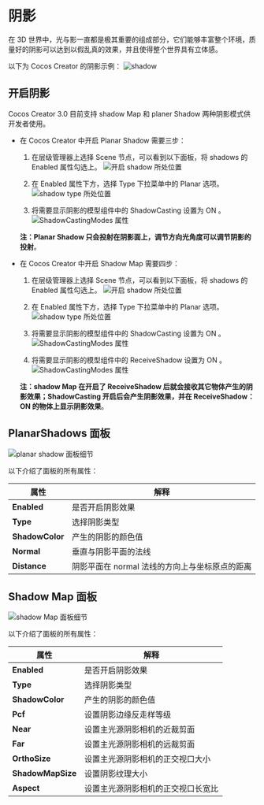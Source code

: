 # 阴影

在 3D 世界中，光与影一直都是极其重要的组成部分，它们能够丰富整个环境，质量好的阴影可以达到以假乱真的效果，并且使得整个世界具有立体感。

以下为 Cocos Creator 的阴影示例：
![shadow](shadow/shadowExample.png)

## 开启阴影

Cocos Creator 3.0 目前支持 shadow Map 和 planer Shadow 两种阴影模式供开发者使用。

* 在 Cocos Creator 中开启 Planar Shadow 需要三步：

    1. 在层级管理器上选择 Scene 节点，可以看到以下面板，将 shadows 的 Enabled 属性勾选上。
![开启 shadow 所处位置](shadow/shadows.png)

    2. 在 Enabled 属性下方，选择 Type 下拉菜单中的 Planar 选项。
![shadow type 所处位置](shadow/planarShadowType.png)

    3. 将需要显示阴影的模型组件中的 ShadowCasting 设置为 ON 。
![ShadowCastingModes 属性](shadow/planarShadowCastingMode.png)

    **注：Planar Shadow 只会投射在阴影面上，调节方向光角度可以调节阴影的投射**。

* 在 Cocos Creator 中开启 Shadow Map 需要四步：

    1. 在层级管理器上选择 Scene 节点，可以看到以下面板，将 shadows 的 Enabled 属性勾选上。
![开启 shadow 所处位置](shadow/shadows.png)

    2. 在 Enabled 属性下方，选择 Type 下拉菜单中的 Planar 选项。
![shadow type 所处位置](shadow/shadowMapType.png)

    3. 将需要显示阴影的模型组件中的 ShadowCasting 设置为 ON 。
![ShadowCastingModes 属性](shadow/shadowMapCastingMode.png)

    4. 将需要显示阴影的模型组件中的 ReceiveShadow 设置为 ON 。
![ShadowCastingModes 属性](shadow/shadowMapReceiveMode.png)

    **注：shadow Map 在开启了 ReceiveShadow 后就会接收其它物体产生的阴影效果；ShadowCasting 开启后会产生阴影效果，并在 ReceiveShadow：ON 的物体上显示阴影效果**。

## PlanarShadows 面板

![planar shadow 面板细节](shadow/planarShadowsDetail.png)

以下介绍了面板的所有属性：

属性 | 解释
---|---
**Enabled**     | 是否开启阴影效果
**Type**        | 选择阴影类型
**ShadowColor** | 产生的阴影的颜色值
**Normal**      | 垂直与阴影平面的法线
**Distance**    | 阴影平面在 normal 法线的方向上与坐标原点的距离

## Shadow Map 面板

![shadow Map 面板细节](shadow/shadowsMapDetail.png)

以下介绍了面板的所有属性：

属性 | 解释
---|---
**Enabled**         | 是否开启阴影效果
**Type**            | 选择阴影类型
**ShadowColor**     | 产生的阴影的颜色值
**Pcf**             | 设置阴影边缘反走样等级
**Near**            | 设置主光源阴影相机的近裁剪面
**Far**             | 设置主光源阴影相机的远裁剪面
**OrthoSize**       | 设置主光源阴影相机的正交视口大小
**ShadowMapSize**   | 设置阴影纹理大小
**Aspect**          | 设置主光源阴影相机的正交视口长宽比

